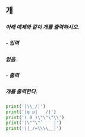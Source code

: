 ## 개
##### 아래 예제와 같이 개를 출력하시오.

##### - 입력
##### 없음.

##### - 출력
##### 개를 출력한다.

```python
print('|\\_/|')
print('|q p|   /}')
print('( 0 )\"\"\"\\')
print('|\"^\"`    |')
print('||_/=\\\\__|')
```

